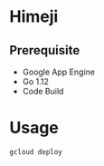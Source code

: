 # Himeji

## Prerequisite

- Google App Engine 
- Go 1.12
- Code Build

# Usage
```
gcloud deploy 
```

